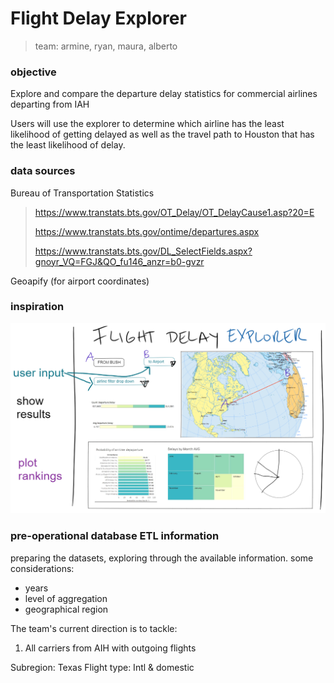 # Flight Delay Explorer

> team: armine, ryan, maura, alberto

### objective 

Explore and compare the departure delay statistics for commercial airlines departing from IAH

Users will use the explorer to determine which airline has the least likelihood of getting delayed
as well as the travel path to Houston that has the least likelihood of delay.

### data sources

Bureau of Transportation Statistics 

> https://www.transtats.bts.gov/OT_Delay/OT_DelayCause1.asp?20=E
>
> https://www.transtats.bts.gov/ontime/departures.aspx
>
> https://www.transtats.bts.gov/DL_SelectFields.aspx?gnoyr_VQ=FGJ&QO_fu146_anzr=b0-gvzr

Geoapify (for airport coordinates) 

### inspiration 

![](./docs/img/inspiration1.png)


### pre-operational database ETL information

preparing the datasets, exploring through the available information. some considerations: 
- years 
- level of aggregation 
- geographical region 

The team's current direction is to tackle: 
1. All carriers from AIH with outgoing flights 

Subregion: Texas 
Flight type: Intl & domestic



